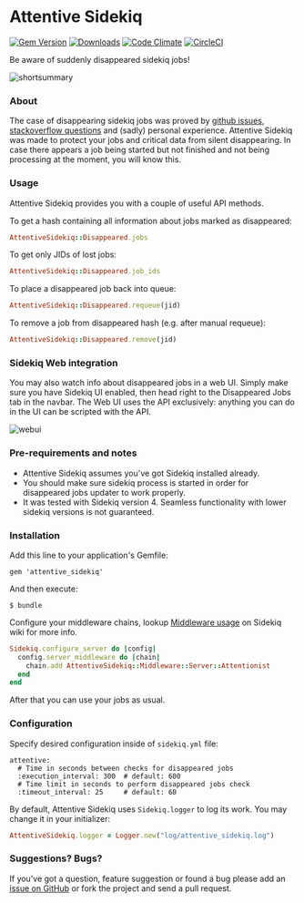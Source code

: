 Attentive Sidekiq
===========================

[![Gem Version](https://badge.fury.io/rb/attentive_sidekiq.svg)](https://badge.fury.io/rb/attentive_sidekiq)
[![Downloads](http://ruby-gem-downloads-badge.herokuapp.com/attentive_sidekiq?type=total&total_label=&color=brightgreen)](https://rubygems.org/gems/attentive_sidekiq)
[![Code Climate](https://codeclimate.com/github/twonegatives/attentive_sidekiq/badges/gpa.svg)](https://codeclimate.com/github/twonegatives/attentive_sidekiq)
[![CircleCI](https://circleci.com/gh/twonegatives/attentive_sidekiq.svg?style=shield)](https://circleci.com/gh/twonegatives/attentive_sidekiq)

Be aware of suddenly disappeared sidekiq jobs!

![shortsummary](https://cloud.githubusercontent.com/assets/1937799/20489411/fe726e82-b023-11e6-9528-7df519fec7dd.gif)

### About 
The case of disappearing sidekiq jobs was proved by [github issues](https://github.com/mperham/sidekiq/issues/1831), [stackoverflow questions](http://stackoverflow.com/questions/35555000/current-sidekiq-job-lost-when-deploying-to-heroku) and (sadly) personal experience. Attentive Sidekiq was made to protect your jobs and critical data from silent disappearing. In case there appears a job being started but not finished and not being processing at the moment, you will know this.

### Usage
Attentive Sidekiq provides you with a couple of useful API methods.

To get a hash containing all information about jobs marked as disappeared:
```ruby
AttentiveSidekiq::Disappeared.jobs
```

To get only JIDs of lost jobs:
```ruby
AttentiveSidekiq::Disappeared.job_ids
```

To place a disappeared job back into queue:
```ruby
AttentiveSidekiq::Disappeared.requeue(jid)
```

To remove a job from disappeared hash (e.g. after manual requeue):
```ruby
AttentiveSidekiq::Disappeared.remove(jid)
```

### Sidekiq Web integration
You may also watch info about disappeared jobs in a web UI.
Simply make sure you have Sidekiq UI enabled, then head right to the Disappeared Jobs tab in the navbar.
The Web UI uses the API exclusively: anything you can do in the UI can be scripted with the API.

![webui](https://cloud.githubusercontent.com/assets/1937799/20490807/a01216d0-b028-11e6-96b7-c23fd67bdf89.png)

### Pre-requirements and notes

- Attentive Sidekiq assumes you've got Sidekiq installed already.
- You should make sure sidekiq process is started in order for disappeared jobs updater to work properly.
- It was tested with Sidekiq version 4. Seamless functionality with lower sidekiq versions is not guaranteed.

### Installation

Add this line to your application's Gemfile:
    
    gem 'attentive_sidekiq'

And then execute:

    $ bundle

Configure your middleware chains, lookup [Middleware usage](https://github.com/mperham/sidekiq/wiki/Middleware) on Sidekiq wiki for more info.

```ruby
Sidekiq.configure_server do |config|
  config.server_middleware do |chain|
    chain.add AttentiveSidekiq::Middleware::Server::Attentionist
  end
end
```

After that you can use your jobs as usual.

### Configuration

Specify desired configuration inside of `sidekiq.yml` file:

```YML
attentive:
  # Time in seconds between checks for disappeared jobs
  :execution_interval: 300  # default: 600
  # Time limit in seconds to perform disappeared jobs check
  :timeout_interval: 25     # default: 60
```

By default, Attentive Sidekiq uses `Sidekiq.logger` to log its work. You may change it in your initializer:

```ruby
AttentiveSidekiq.logger = Logger.new("log/attentive_sidekiq.log")
```

### Suggestions? Bugs?

If you've got a question, feature suggestion or found a bug please add an [issue on GitHub](https://github.com/twonegatives/attentive_sidekiq/issues) or fork the project and send a pull request.
